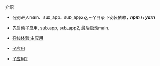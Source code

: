 介绍

- 分别进入main、sub_app、sub_app2这三个目录下安装依赖，***npm i / yarn***
- 先启动子应用, sub_app, sub_app2, 最后启动main.

- [在线体验:主应用](http://main_app.ybr543.com)
- [子应用](http://sub_app.ybr543.com)
- [子应用2](http://sub_app2.ybr543.com)